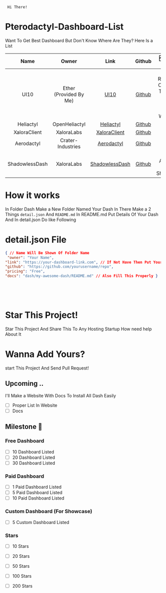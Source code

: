 
     Hi There!
# Pterodactyl-Dashboard-List
Want To Get Best Dashboard But Don't Know Where Are They? Here Is a List

| Name | Owner | Link | Github | 🆓Free / 💵Paid | Docs |
|:------:|:-------:|:------:|:--------:|:-------------:|:-----------:|
| UI10 | Ether (Provided By Me) | [UI10](https://drive.google.com/file/d/1pOLMvSgTGpuJRqYIGOmiAcuPYWUWx0dO/view?pli=1m) | [Github](https://github.com/vspcoderz/Pterodactyl-Dashboard-List) | Free Ui Redesigned Of Heliactyl This Is EOL And Forgotten Dash But Works Fine | [Docs](dash/UI10/README.md) |
| Heliactyl | OpenHeliactyl | [Heliactyl](https://github.com/OpenHeliactyl/Heliactyl) | [Github](https://github.com/OpenHeliactyl/Heliactyl) | Free | [Docs](dash/Heliactyl/README.md) |
| XaloraClient | XaloraLabs | [XaloraClient](https://github.com/XaloraLabs/XaloraClient) | [Github](https://github.com/XaloraLabs/XaloraClient) | Free | [Docs](dash/XaloraClient/README.md) |
| Aerodactyl | Crater-Industries | [Aerodactyl](https://github.com/Crater-Industries/AeroDactyl) | [Github](https://github.com/Crater-Industries/AeroDactyl) | Free | [Docs](dash/Aerodactyl/README.md) |
| ShadowlessDash | XaloraLabs | [ShadowlessDash](https://github.com/XaloraLabs/ShadowlessDash) | [Github](https://github.com/XaloraLabs/ShadowlessDash) | Free, Alternative Of ShadowDash | [Docs](dash/Example/README.md) |

# How it works

In Folder Dash Make a New Folder Named Your Dash In There Make a 2 Things `detail.json` And `README.md`  In README.md Put Details Of Your Dash And In detail.json Do like Following

# detail.json File

```json
{ // Name Will Be Shown Of Folder Name
 "owner": "Your Name", 
"link": "https://your-dashboard-link.com", // If Not Have Then Put Your Discord Server Link
"github": "https://github.com/yourusername/repo",
"pricing": "Free",
"docs": "dash/my-awesome-dash/README.md" // Also Fill This Properly } 
```


<pre>


  
</pre>



# Star This Project!
Star This Project And Share This To Any Hosting Startup How need help About It 

# Wanna Add Yours?
start This Project And Send Pull Request!




## Upcoming ..
I'll Make a Website With Docs To Install All Dash Easily

- [ ] Proper List In Website
- [ ] Docs

## Milestone 🙌

### Free Dashboard
- [ ] 10 Dashboard Listed
- [ ] 20 Dashboard Listed
- [ ] 30 Dashboard Listed

### Paid Dashboard
- [ ] 1 Paid Dashboard Listed
- [ ] 5 Paid Dashboard Listed
- [ ] 10 Paid Dashboard Listed

### Custom Dashboard (For Showcase)
- [ ] 5 Custom Dashboard Listed

### Stars
- [ ] 10 Stars
- [ ] 20 Stars
- [ ] 50 Stars
- [ ] 100 Stars
- [ ] 200 Stars
    
